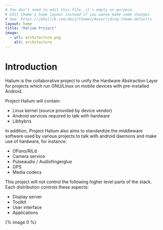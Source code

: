 ```yaml
---
# You don't need to edit this file, it's empty on purpose.
# Edit theme's home layout instead if you wanna make some changes
# See: https://jekyllrb.com/docs/themes/#overriding-theme-defaults
layout: home
title: "Halium Project"
image:
  - url: architecture.png
    alt: architecture
---
```


# Introduction

Halium is the collaborative project to unify the Hardware Abstraction Layer for projects which run GNU/Linux on mobile devices with pre-installed Android.

Project Halium will contain:

- Linux kernel (source provided by device vendor)
- Android services required to talk with hardware
- Libhybris

In addition, Project Halium also aims to standardize the middleware software used by various projects to talk with android daemons and make use of hardware, for instance:

- OFono/RILd
- Camera service
- Pulseaudio / Audiofingerglue
- GPS
- Media codecs

This project will not control the following higher level parts of the stack. Each distribution controls these aspects:

- Display server
- Toolkit
- User interface
- Applications

{% image 0 %}
